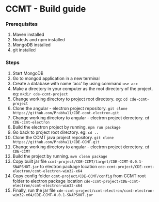 # CCMT - Build guide

### Prerequisites
1) Maven installed
2) NodeJs and npm installed
3) MongoDB installed
4) git installed

### Steps
1) Start MongoDB
2) Go to mongod application in a new terminal
3) Create a database with name 'acc' by using command ```use acc```
1) Make a directory in your computer as the root directory of the project. eg: ```mkdir cde-ccmt-project```
1) Change working directory to project root directory. eg: ```cd cde-ccmt-project```
3) Clone the angular - electron project repository. ```git clone https://github.com/Prabha11/CDE-ccmt-electron.git```
1) Change working directory to angular - electron project derectory. ```cd CDE-ccmt-electron```
2) Build the electron project by running. ```npm run package```
2) Go back to project root directory. eg: ```cd ..```
1) Clone the CCMT java project repository. ```git clone https://github.com/Prabha11/CDE-CCMT.git```
1) Change working directory to angular - electron project derectory. ```cd CDE-CCMT```
2) Build the project by running. ```mvn clean package```
5) Copy built jar file ```ccmt-project/CDE-CCMT/target/CDE-CCMT-0.0.1-SNAPSHOT.jar``` to electron package location ```cde-ccmt-project/CDE-ccmt-electron/ccmt-electron-win32-x64```
6) Copy config folder ```ccmt-project/CDE-CCMT/config``` from CCMT root folder to electron package location ```cde-ccmt-project/CDE-ccmt-electron/ccmt-electron-win32-x64```
7) Finally, run the jar file ```cde-ccmt-project/ccmt-electron/ccmt-electron-win32-x64/CDE-CCMT-0.0.1-SNAPSHOT.jar```
